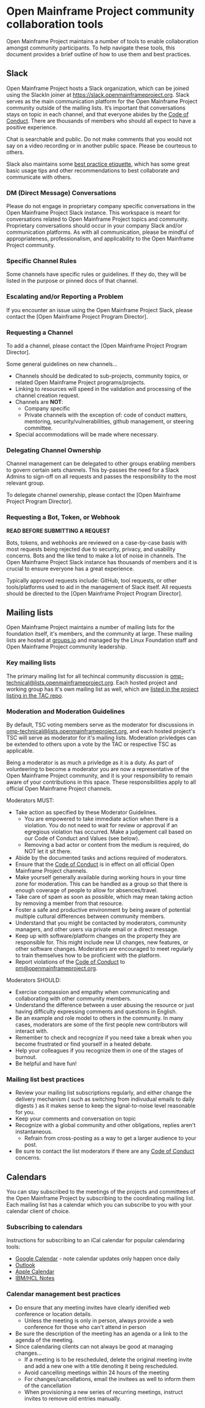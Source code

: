 # Open Mainframe Project community collaboration tools

Open Mainframe Project maintains a number of tools to enable collaboration amongst community participants. To help navigate these tools, this document provides a brief outline of how to use them and best practices.

## Slack

Open Mainframe Project hosts a Slack organization, which can be joined using the SlackIn joiner at https://slack.openmainframeproject.org. Slack serves as the main communication platform for the Open Mainframe Project community outside of the mailing lists. It’s important that conversations stays on topic in each channel, and that everyone abides by the [Code of Conduct]. There are thousands of members who should all expect to have a positive experience.

Chat is searchable and public. Do not make comments that you would not say on a video recording or in another public space. Please be courteous to others.

Slack also maintains some [best practice etiquette](https://slackhq.com/etiquette-tips-in-slack), which has some great basic usage tips and other recommendations to best collaborate and communicate with others.

### DM (Direct Message) Conversations

Please do not engage in proprietary company specific conversations in the Open Mainframe Project Slack instance. This workspace is meant for conversations related to Open Mainframe Project topics and community. Proprietary conversations should
occur in your company Slack and/or communication platforms.  As with all communication, please be mindful of appropriateness, professionalism, and applicability to the Open Mainframe Project community.

### Specific Channel Rules

Some channels have specific rules or guidelines. If they do, they will be listed
in the purpose or pinned docs of that channel.

### Escalating and/or Reporting a Problem

If you encounter an issue using the Open Mainframe Project Slack, please contact the [Open Mainframe Project Program Director].

### Requesting a Channel

To add a channel, please contact the [Open Mainframe Project Program Director].

Some general guidelines on new channels...

  - Channels should be dedicated to sub-projects, community topics, or related Open Mainframe Project programs/projects.
  - Linking to resources will speed in the validation and processing of the channel creation request.
  - Channels are **NOT**:
    - Company specific
    - Private channels with the exception of: code of conduct matters, mentoring,
      security/vulnerabilities, github management, or steering committee.
  - Special accommodations will be made where necessary.

### Delegating Channel Ownership

Channel management can be delegated to other groups enabling  members to govern certain sets channels. This by-passes the need for a Slack Admins to sign-off on all requests and passes the responsibility to the most relevant group.

To delegate channel ownership, please contact the [Open Mainframe Project Program Director].

### Requesting a Bot, Token, or Webhook

**READ BEFORE SUBMITTING A REQUEST**

Bots, tokens, and webhooks are reviewed on a case-by-case basis with most requests being rejected due to security, privacy, and usability concerns. Bots and the like tend to make a lot of noise in channels. The Open Mainframe Project Slack instance has thousands of members and it is crucial to ensure everyone has a great experience.

Typically approved requests include: GitHub, tool requests, or other tools/platforms used to aid in the management of Slack itself. All requests should be directed to the [Open Mainframe Project Program Director].

## Mailing lists

Open Mainframe Project maintains a number of mailing lists for the foundation itself, it's members, and the community at large. These mailing lists are hosted at [groups.io](https://groups.io) and managed by the Linux Foundation staff and Open Mainframe Project community leadership.

### Key mailing lists

The primary mailing list for all techincal community discussion is [omp-technical@lists.openmainframeproject.org](https://lists.openmainframeproject.org/g/omp-technical). Each hosted project and working group has it's own mailing list as well, which are [listed in the project listing in the TAC repo](https://github.com/openmainframeproject/tac#tac-projects).

### Moderation and Moderation Guidelines

By default, TSC voting members serve as the moderator for discussions in [omp-technical@lists.openmainframeproject.org](https://lists.openmainframeproject.org/g/omp-technical), and each hosted project's TSC will serve as moderator for it's mailing lists. Moderation privledges can be extended to others upon a vote by the TAC or respective TSC as applicable.

Being a moderator is as much a privledge as it is a duty. As part of volunteering to become a moderator you are now a representative of the Open Mainframe Project community, and it is your responsibility to remain aware of your contributions in this space. These responsibilities apply to all official Open Mainframe Project channels.

Moderators MUST:

- Take action as specified by these Moderator Guidelines.
  - You are empowered to take immediate action when there is a violation. You do not need to wait for review or approval if an egregious violation has occurred. Make a judgement call based on our Code of Conduct and Values (see below).
  - Removing a bad actor or content from the medium is required, do NOT let it sit there.
- Abide by the documented tasks and actions required of moderators.
- Ensure that the [Code of Conduct](code_of_conduct.md) is in effect on all official Open Mainframe Project channels.
- Make yourself generally available during working hours in your time zone for moderation. This can be handled as a group so that there is enough coverage of people to allow for absences/travel.
- Take care of spam as soon as possible, which may mean taking action by removing a member from that resource.
- Foster a safe and productive environment by being aware of potential multiple cultural differences between community members.
- Understand that you might be contacted by moderators, community managers, and other users via private email or a direct message.
- Keep up with software/platform changes on the property they are responsible for. This might include new UI changes, new features, or other software changes. Moderators are encouraged to meet regularly to train themselves how to be proficient with the platform.
- Report violations of the [Code of Conduct] to pm@openmainframeproject.org.

Moderators SHOULD:

- Exercise compassion and empathy when communicating and collaborating with other community members.
- Understand the difference between a user abusing the resource or just having difficulty expressing comments and questions in English.
- Be an example and role model to others in the community. In many cases, moderators are some of the first people new contributors will interact with.
- Remember to check and recognize if you need take a break when you become frustrated or find yourself in a heated debate.
- Help your colleagues if you recognize them in one of the stages of burnout.
- Be helpful and have fun!

### Mailing list best practices

- Review your mailing list subscriptions regularly, and either change the delivery mechanism ( such as switching from indivudual emails to daily digests ) as it makes sense to keep the signal-to-noise level reasonable for you.
- Keep your comments and conversation on topic
- Recognize with a global community and other obligations, replies aren't instantaneous.
  - Refrain from cross-posting as a way to get a larger audience to your post.
- Be sure to contact the list moderators if there are any [Code of Conduct] concerns.

## Calendars

You can stay subscribed to the meetings of the projects and committees of the Open Mainframe Project by subscribing to the coordinating mailing list. Each mailing list has a calendar which you can subscribe to you with your calendar client of choice.

### Subscribing to calendars

Instructions for subscribing to an iCal calendar for popular calendaring tools:

- [Google Calendar](https://support.google.com/calendar/answer/37100?co=GENIE.Platform%3DDesktop&oco=1) - note calendar updates only happen once daily
- [Outlook](https://support.office.com/en-us/article/import-or-subscribe-to-a-calendar-in-outlook-com-cff1429c-5af6-41ec-a5b4-74f2c278e98c)
- [Apple Calendar](https://support.apple.com/guide/calendar/subscribe-to-calendars-icl1022/mac)
- [IBM/HCL Notes](https://www.ibm.com/support/knowledgecenter/SSKTWP_10.0.0/cal_add_cal_t.html)

### Calendar management best practices

- Do ensure that any meeting invites have clearly idenified web conference or location details.
  - Unless the meeting is only in person, always provide a web conference for those who can't attend in person
- Be sure the description of the meeting has an agenda or a link to the agenda of the meeting.
- Since calendaring clients can not always be good at managing changes...
  - If a meeting is to be rescheduled, delete the original meeting invite and add a new one with a title denoting it being rescheduled.
  - Avoid cancelling meetings within 24 hours of the meeting
  - For changes/cancellations, email the invitees as well to inform them of the cancellation
  - When provisioning a new series of recurring meetings, instruct invites to remove old entries manually.

[Code of Conduct]: code-of-conduct.md
